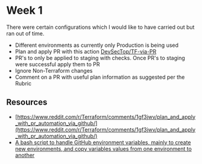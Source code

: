 # Week 1

There were certain configurations which I would like to have carried out but ran out of time.

- Different environments as currently only Production is being used
- Plan and apply PR with this action [DevSecTop/TF-via-PR](https://github.com/DevSecTop/TF-via-PR)
- PR's to only be applied to staging with checks. Once PR's to staging were successful apply them to PR
- Ignore Non-Terraform changes
- Comment on a PR with useful plan information as suggested per the Rubric

## Resources

- [https://www.reddit.com/r/Terraform/comments/1gf3jwv/plan_and_apply_with_pr_automation_via_github/](https://www.reddit.com/r/Terraform/comments/1gf3jwv/plan_and_apply_with_pr_automation_via_github/)
- [A bash script to handle GitHub environment variables, mainly to create new environments, and copy variables values from one environment to another](https://gist.github.com/gustavovalverde/b0e566c2da331ae51116db9f74d30583)
